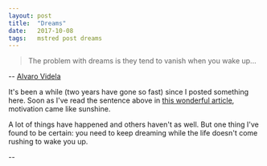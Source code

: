 ```yaml
---
layout: post
title:  "Dreams"
date:   2017-10-08
tags:   mstred post dreams
---
```


> The problem with dreams is they tend to vanish when you wake up...

-- [Alvaro Videla][1]

It's been a while (two years have gone so fast) since I posted something here. Soon as I've read the sentence above in
[this wonderful article][2], motivation came like sunshine.

A lot of things have happened and others haven't as well. But one thing I've found to be certain: you need to keep dreaming
while the life doesn't come rushing to wake you up.

--

[1]: https://medium.freecodecamp.org/@old_sound
[2]: https://medium.freecodecamp.org/become-how-i-went-from-selling-food-in-the-street-to-working-for-top-firms-in-tech-6aa61a2d0629